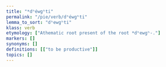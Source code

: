 ```yaml
---
title: "*dʰéwgʰti"
permalink: "/pie/verb/dʰéwgʰti"
lemma_to_sort: "dʰewgʰti"
klass: verb
etymology: ["Athematic root present of the root *dʰewgʰ-."]
markers: []
synonyms: []
definitions: [["to be productive"]]
topics: []
---
```

